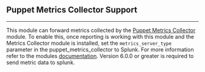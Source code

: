 ## Puppet Metrics Collector Support
-----------

This module can forward metrics collected by the [Puppet Metrics Collector](https://forge.puppet.com/puppetlabs/puppet_metrics_collector) module. To enable this, once reporting is working with this module and the Metrics Collector module is installed, set the `metrics_server_type` parameter in the puppet_metrics_collector to Splunk. For more information refer to the modules [documentation](https://forge.puppet.com/puppetlabs/puppet_metrics_collector#metrics-server-parameters). Version 6.0.0 or greater is required to send metric data to splunk.